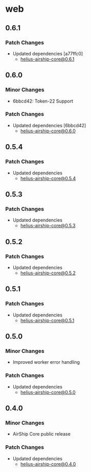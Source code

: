 # web

## 0.6.1

### Patch Changes

- Updated dependencies [a77ffc0]
  - helius-airship-core@0.6.1

## 0.6.0

### Minor Changes

- 6bbcd42: Token-22 Support

### Patch Changes

- Updated dependencies [6bbcd42]
  - helius-airship-core@0.6.0

## 0.5.4

### Patch Changes

- Updated dependencies
  - helius-airship-core@0.5.4

## 0.5.3

### Patch Changes

- Updated dependencies
  - helius-airship-core@0.5.3

## 0.5.2

### Patch Changes

- Updated dependencies
  - helius-airship-core@0.5.2

## 0.5.1

### Patch Changes

- Updated dependencies
  - helius-airship-core@0.5.1

## 0.5.0

### Minor Changes

- Improved worker error handling

### Patch Changes

- Updated dependencies
  - helius-airship-core@0.5.0

## 0.4.0

### Minor Changes

- AirShip Core public release

### Patch Changes

- Updated dependencies
  - helius-airship-core@0.4.0
